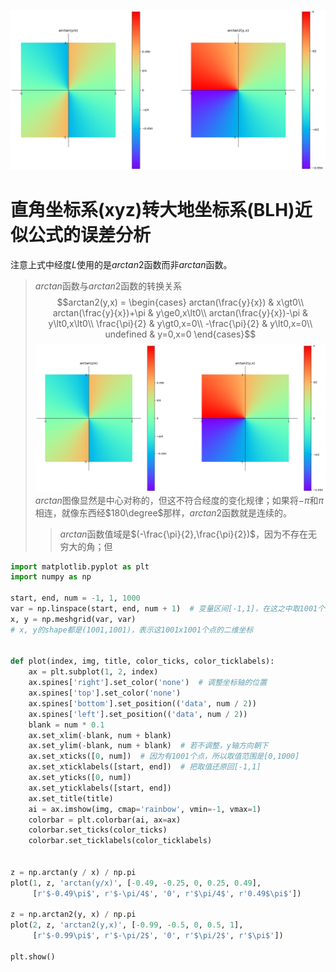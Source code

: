 ![img1](https://raw.githubusercontent.com/Housyou/a-some-SAR/master/origin%20ver/a1/imgs/1.png)
# 直角坐标系(xyz)转大地坐标系(BLH)近似公式的误差分析

注意上式中经度$L$使用的是$arctan2$函数而非$arctan$函数。
> $arctan$函数与$arctan2$函数的转换关系
> $$arctan2(y,x) = \begin{cases}  
arctan(\frac{y}{x}) & x\gt0\\
arctan(\frac{y}{x})+\pi & y\ge0,x\lt0\\
arctan(\frac{y}{x})-\pi & y\lt0,x\lt0\\
\frac{\pi}{2} & y\gt0,x=0\\
-\frac{\pi}{2} & y\lt0,x=0\\
undefined & y=0,x=0
\end{cases}$$
![img1](https://raw.githubusercontent.com/Housyou/a-some-SAR/master/origin%20ver/a1/imgs/1.png)
> $arctan$图像显然是中心对称的，但这不符合经度的变化规律；如果将$-\pi$和$\pi$相连，就像东西经$180\degree$那样，$arctan2$函数就是连续的。
>> $arctan$函数值域是$(-\frac{\pi}{2},\frac{\pi}{2})$，因为不存在无穷大的角；但
```python
import matplotlib.pyplot as plt
import numpy as np

start, end, num = -1, 1, 1000
var = np.linspace(start, end, num + 1)  # 变量区间[-1,1]，在这之中取1001个数
x, y = np.meshgrid(var, var)
# x, y的shape都是(1001,1001)，表示这1001x1001个点的二维坐标


def plot(index, img, title, color_ticks, color_ticklabels):
    ax = plt.subplot(1, 2, index)
    ax.spines['right'].set_color('none')  # 调整坐标轴的位置
    ax.spines['top'].set_color('none')
    ax.spines['bottom'].set_position(('data', num / 2))
    ax.spines['left'].set_position(('data', num / 2))
    blank = num * 0.1
    ax.set_xlim(-blank, num + blank)
    ax.set_ylim(-blank, num + blank)  # 若不调整，y轴方向朝下
    ax.set_xticks([0, num])  # 因为有1001个点，所以取值范围是[0,1000]
    ax.set_xticklabels([start, end])  # 把取值还原回[-1,1]
    ax.set_yticks([0, num])
    ax.set_yticklabels([start, end])
    ax.set_title(title)
    ai = ax.imshow(img, cmap='rainbow', vmin=-1, vmax=1)
    colorbar = plt.colorbar(ai, ax=ax)
    colorbar.set_ticks(color_ticks)
    colorbar.set_ticklabels(color_ticklabels)


z = np.arctan(y / x) / np.pi
plot(1, z, 'arctan(y/x)', [-0.49, -0.25, 0, 0.25, 0.49],
     [r'$-0.49\pi$', r'$-\pi/4$', '0', r'$\pi/4$', r'0.49$\pi$'])

z = np.arctan2(y, x) / np.pi
plot(2, z, 'arctan2(y,x)', [-0.99, -0.5, 0, 0.5, 1],
     [r'$-0.99\pi$', r'$-\pi/2$', '0', r'$\pi/2$', r'$\pi$'])

plt.show()
```
